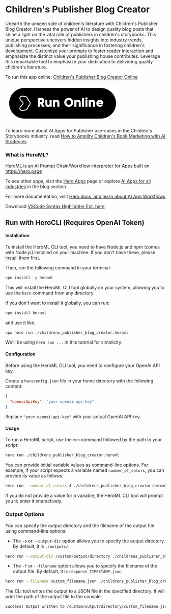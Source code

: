 # Children's Publisher Blog Creator

Unearth the unseen side of children's literature with Children's Publisher Blog Creator. Harness the power of AI to design quality blog posts that shine a light on the vital role of publishers in children's storybooks. This unique perspective uncovers hidden insights into industry trends, publishing processes, and their significance in fostering children's development. Customize your prompts to foster reader interaction and emphasize the distinct value your publishing house contributes. Leverage this remarkable tool to emphasize your dedication to delivering quality children's literature.

To run this app online: [Children's Publisher Blog Creator Online](https://hero.page/app/children's-publisher-blog-creator-empowering-children's-literature-publishers/GKmj5FxhWid2KiDqWOKB)

[![Run Children's Publisher Blog Creator Online](/assets/run.svg)](https://hero.page/app/children's-publisher-blog-creator-empowering-children's-literature-publishers/GKmj5FxhWid2KiDqWOKB)

To learn more about AI Apps for Publisher use-cases in the Children's Storybooks industry, read [How to Amplify Children's Book Marketing with AI Strategies](https://hero.page/blog/ai/children's-storybooks/how-to-amplify-children's-book-marketing-with-ai-strategies/170791)

### What is HeroML?
HeroML is an AI Prompt Chain/Workflow interpreter for Apps built on https://hero.page 

To see other apps, visit the [Hero Apps](https://hero.page/apps) page or explore [AI Apps for all industries](https://hero.page/blog) in the blog section

For more documentation, visit [Hero docs, and learn about AI App Workflows](https://hero.page/tutorials/introduction-to-heroml)

Download [VSCode Syntax Highlighter Ext. here](https://marketplace.visualstudio.com/items?itemName=hero-page.heroml)

## Run with HeroCLI (Requires OpenAI Token)

#### Installation

To install the HeroML CLI tool, you need to have Node.js and npm (comes with Node.js) installed on your machine. If you don't have these, please install them first. 

Then, run the following command in your terminal:

```bash
npm install -g heroml
```

This will install the HeroML CLI tool globally on your system, allowing you to use the `hero` command from any directory.

If you don't want to install it globally, you can run:

```bash
npm install heroml
```

and use it like:

```bash
npx hero run ./childrens_publisher_blog_creator.heroml
```

We'll be using `hero run ...` in this tutorial for simplicity.

#### Configuration

Before using the HeroML CLI tool, you need to configure your OpenAI API key. 

Create a `heroconfig.json` file in your home directory with the following content:

```json
{
  "openaiApiKey": "your-openai-api-key"
}
```

Replace `"your-openai-api-key"` with your actual OpenAI API key.

#### Usage

To run a HeroML script, use the `run` command followed by the path to your script:

```bash
hero run ./childrens_publisher_blog_creator.heroml
```

You can provide initial variable values as command-line options. For example, if your script expects a variable named `number_of_colors`, you can provide its value as follows:

```bash
hero run --number_of_colors 4 ./childrens_publisher_blog_creator.heroml
```

If you do not provide a value for a variable, the HeroML CLI tool will prompt you to enter it interactively.

### Output Options

You can specify the output directory and the filename of the output file using command-line options:

- The `-o` or `--output-dir` option allows you to specify the output directory. By default, it is `./outputs/`.

```bash
hero run --output-dir /custom/output/directory ./childrens_publisher_blog_creator.heroml
```

- The `-f` or `--filename` option allows you to specify the filename of the output file. By default, it is `response_TIMESTAMP.json`.

```bash
hero run --filename custom_filename.json ./childrens_publisher_blog_creator.heroml
```

The CLI tool writes the output to a JSON file in the specified directory. It will print the path of the output file to the console:

```bash
Success! Output written to /custom/output/directory/custom_filename.json
```

